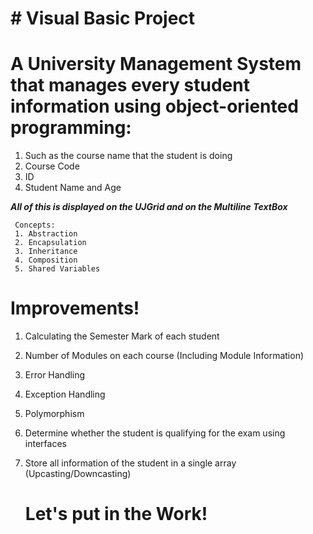 # # Visual Basic Project
# A University Management System that manages every student information using object-oriented programming:
1. Such as the course name that the student is doing
2.   Course Code
3.   ID
4.   Student Name and Age

   ***All of this is displayed on the *UJGrid* and on the *Multiline TextBox****

     Concepts:
     1. Abstraction
     2. Encapsulation
     3. Inheritance
     4. Composition
     5. Shared Variables

  # Improvements!
  1. Calculating the Semester Mark of each student
  2. Number of Modules on each course (Including Module Information)
  3. Error Handling
  4. Exception Handling
  5. Polymorphism
  6. Determine whether the student is qualifying for the exam using interfaces
  7. Store all information of the student in a single array (Upcasting/Downcasting)

     # Let's put in the Work!
